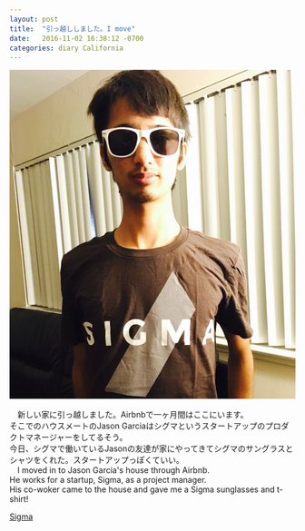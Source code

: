 ```yaml
---
layout: post
title:  "引っ越ししました。I move"
date:   2016-11-02 16:38:12 -0700
categories: diary California
---
```


![sigma](/images/sigma.jpg)

&emsp;新しい家に引っ越しました。Airbnbで一ヶ月間はここにいます。<br>
そこでのハウスメートのJason Garciaはシグマというスタートアップのプロダクトマネージャーをしてるそう。<br>
今日、シグマで働いているJasonの友達が家にやってきてシグマのサングラスとシャツをくれた。スタートアップっぽくていい。<br>
&emsp;I moved in to Jason Garcia's house through Airbnb.<br>
He works for a startup, Sigma, as a project manager. <br>
His co-woker came to the house and gave me a Sigma sunglasses and t-shirt!<br>

[Sigma](http://thesigma.com/)


